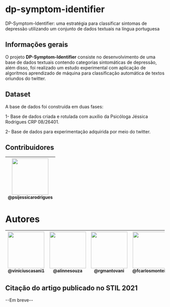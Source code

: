 # dp-symptom-identifier
DP-Symptom-Identifier: uma estratégia para classificar sintomas de depressão utilizando um conjunto de dados textuais na língua portuguesa

## Informações gerais

O projeto **DP-Symptom-Identifier** consiste no desenvolvimento de uma base de dados textuais contendo categorias sintomáticas de depressão, além disso, foi realizado um estudo experimental com aplicação de algoritmos aprendizado de máquina para classificação automática de textos oriundos do twitter.

## Dataset

A base de dados foi construída em duas fases:

1- Base de dados criada e rotulada com auxílio da Psicóloga Jéssica Rodrigues CRP 08/26401.

2- Base de dados para experimentação adquirida por meio do twitter. 

## Contribuidores

| [<img src="https://encurtador.com.br/wABIY" width="115"><br><sub>@psijessicarodrigues</sub>](https://www.instagram.com/psijessicarodrigues) |
| :---: | 

# Autores
| [<img src="https://encurtador.com.br/insT2" width=115><br><sub>@viniciuscasani1</sub>](https://github.com/viniciuscasani1) | [<img src="https://avatars2.githubusercontent.com/u/8697990?s=460&v=4" width=115><br><sub>@alinnesouza</sub>](https://github.com/alinnesouza) | [<img src="https://avatars.githubusercontent.com/u/5933552?v=4" width=115><br><sub>@rgmantovani</sub>](https://github.com/rgmantovani) | [<img src="https://avatars2.githubusercontent.com/u/8319539?s=460&v=4" width=115><br><sub>@fcarlosmonteiro</sub>](https://github.com/fcarlosmonteiro) | 
| :---: | :---: | :---: | :---: |

## Citação do artigo publicado no STIL 2021

--Em breve--
